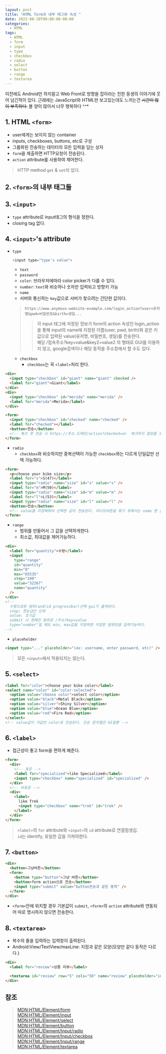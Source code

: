 ```yaml
---
layout: post
title: "HTML form과 내부 태그와 속성 "
date: 2022-08-28T00:00:00-00:00
categories:
  - HTML
tags:
  - HTML
  - form
  - input
  - type
  - checkbox
  - radio
  - select
  - button
  - range
  - textarea
---
```


이전에도 Android만 하지말고 Web Front로 방향을 잡아라는 친한 동생의 이야기에 웃어 넘긴적이 있다. 근래에는 JavaScript와 HTML만 보고있는데도 느끼는건 ~~시간이 많이 부족하다.~~ 볼 양이 많아서 너무 행복하다 ^^\*

## 1. HTML `<form>`

- user에게는 보이지 않는 container
- inputs, checkboxes, buttons, etc로 구성
- 그룹화된 전송하는 데이터의 모든 입력을 담는 상자
- `form`을 제출하면 HTTP요청이 전송된다.
- `action` attribute를 사용하여 제어한다.

> HTTP method `get` & `set`이 있다.

## 2. `<form>`의 내부 태그들

## 3. `<input>`

- `type` attribute로 input태그의 형식을 정한다.
- closing tag 없다.

## 4. `<input>`'s attribute

- `type`

  ```javascript
  <input type="type's value">
  ```

  - `text`
  - `password`
  - `color`: 브라우저에따라 color picker가 다를 수 있다.
  - `number`: `text`와 비슷하나 숫자만 입력되고 방향키 가능
  - `name`
  - 서버와 통신하는 `key`값으로 서버가 찾으려는 간단한 값이다.

  > `https://www.anymous-website-example.com/login_action?user=유저명&pwd=비밀번호&birth=생일...`
  >
  > > 각 input 태그에 저장된 정보가 form의 action 속성인 login_action을 통해 input의 name에 지정된 이름(user, pwd, birth)와 같은 키값으로 입력된 value(유저명, 비밀번호, 생일)를 전송한다.  
  > > 해당 /접속주소?key=value&key2=value2 의 형태로 GUI를 이용하지 않고, google검색이나 해당 동작을 주소창에서 할 수도 있다.

  - `checkbox`
    - `checkbox`는 꼭 `<label>`처리 한다.

```html
<div>
  <input type="checkbox" id="giant" name="giant" checked />
  <label for="giant">Giant</label>
</div>
<div>
  <input type="checkbox" id="merida" name="merida" />
  <label for="merida">Merida</label>
</div>

<form>
  <input type="checkbox" id="checked" name="checked" />
  <label for="checked"></label>
  <button>전송</button>
  <!-- 체크 후 전송 시 https://주소.도메인/action?checked=on  체크하지 않았을 도 보내지 않는다.-->
</form>
```

- `radio`
  - `checkbox`와 비슷하지만 중복선택이 가능한 `checkbox`와는 다르게 단일값만 선택 가능하다.

```html
<form>
  <p>choose your bike size</p>
  <label for="s">S(47)</label>
  <input type="radio" name="size" id="s" value="s" />
  <label for="m">M(50)</label>
  <input type="radio" name="size" id="m" value="m" />
  <label for="l">L(53)</label>
  <input type="radio" name="size" id="l" value="l" />
  <button>전송</button>
  <!-- value를 지정해줘야 선택한 값이 전송된다. 라디오버튼을 묶기 위해서는 name 한 값으로 줘야한다.-->
</form>
```

- `range`
  - 범위를 만들어서 그 값을 선택하게한다.
  - 최소값, 최대값을 제어가능하다.

```html
<div>
  <label for="quantity">수량</label>
  <input
    type="range"
    id="quantity"
    min="0"
    max="65535"
    step="100"
    value="32267"
    name="quantity"
  />
</div>
<!-- 
  수평으로된 범위(andrid progressbar)선택 gui가 출력된다.
  step: 한눈금단 단위
  value: 초기값
  submit 시 정해진 범위로 /주소?key=value
  type="number"일 때도 min, max값을 지정하면 지정한 범위만큼 입력가능하다.
-->
```

- `placeholder`

```html
<input type="..." placeholder="(ex: username, enter password, etc)" />
```

> 모든 `<input>`에서 적용되지는 않는다.

## 5. `<select>`

```html
<label for="color">choose your bike color</label>
<select name="color" id="color-selected">
  <option value="choose color">select color</option>
  <option value="black">Metal Black</option>
  <option value="silver">Shiny Silver</option>
  <option value="blue">Ocean Blue</option>
  <option value="red">Fire Red</option>
</select>
<!-- value값이 키값인 color로 전송된다. 단순 문자열은 UI일뿐 -->
```

## 6. `<label>`

- 접근성이 좋고 form을 편하게 해준다.

```html
<form>
  <div>
    <!-- 표준 -->
    <label for="specialized">like Specialized</label>
    <input type="checkbox" name="specialized" id="specialized" />
  </div>
  <!-- 비표준 -->
  <div>
    <label>
      like Trek
      <input type="checkbox" name="trek" id="trek" />
    </label>
  </div>
</form>
```

> `<label>`의 `for` attribute와 `<input>`의 `id` attribute로 연결점생김.  
> `id`는 identify, 유일한 값을 가져야한다.

## 7. `<button>`

```html
<div>
  <button>그냥버튼</button>
  <form>
    <button type="button">그냥 버튼</button>
    <button>form action으로 전송</button>
    <input type="submit" value="button전송과 같은 동작" />
  </form>
</div>
```

- `<form>`안에 위치할 경우 기본값이 `submit`, `<form>`의 `action` attribute와 연동되어 따로 명시하지 않으면 전송한다.

## 8. `<textarea>`

- 복수의 줄을 입력하는 입력창이 출력된다.
- Android:View/TextView/maxLine: 지정과 같은 모양(모양만 같다 동작은 다르다.)

```html
<div>
  <label for="review">상품 리뷰</label>

  <textarea id="review" row="5" cols="50" name="review" placeholder="input your review">
</div>
```

## 참조

> [MDN:HTML/Element/form](https://developer.mozilla.org/ko/docs/Web/HTML/Element/form)  
> [MDN:HTML/Element/input](https://developer.mozilla.org/ko/docs/Web/HTML/Element/Input)  
> [MDN:HTML/Element/select](https://developer.mozilla.org/ko/docs/Web/HTML/Element/select)  
> [MDN:HTML/Element/button](https://developer.mozilla.org/ko/docs/Web/HTML/Element/button)  
> [MDN:HTML/Element/Input/radio](https://developer.mozilla.org/ko/docs/Web/HTML/Element/Input/radio)  
> [MDN:HTML/Element/Input/checkbox](https://developer.mozilla.org/en-US/docs/Web/HTML/Element/input/checkbox)  
> [MDN:HTML/Element/Input/range](https://developer.mozilla.org/en-US/docs/Web/HTML/Element/input/range)  
> [MDN:HTML/Element/textarea](https://developer.mozilla.org/docs/Web/HTML/Element/textarea)
